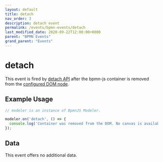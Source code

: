 ```yaml
---
layout: default
title: detach 
nav_order: 3
description: detach event
permalink: /events/bpmn-events/detach
last_modified_date: 2020-09-22T12:00:00+0000
parent: "BPMN Events"
grand_parent: "Events"
---
```


# detach

This event is fired by [detach API](/general/api-reference/bpmn-js/detach) after the bpmn-js container is removed from the [configured DOM node](/general/getting-started/bpmn-js). 

## Example Usage

```javascript
// modeler is an instance of BpmnJS Modeler.

modeler.on('detach', () => {
  console.log('Container was removed from the DOM. No canvas is available any more.')
});
```

## Data

This event offers no additional data.